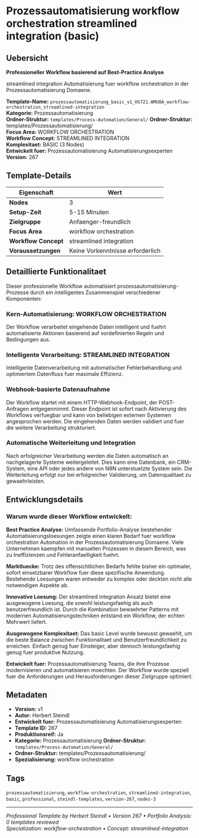 # Prozessautomatisierung workflow orchestration streamlined integration (basic)

## Uebersicht

**Professioneller Workflow basierend auf Best-Practice Analyse**

streamlined integration Automatisierung fuer workflow orchestration in der Prozessautomatisierung Domaene.

**Template-Name:** `prozessautomatisierung_basic_v1_HS721.WMU8A_workflow-orchestration_streamlined-integration`  
**Kategorie:** Prozessautomatisierung  
**Ordner-Struktur:** `templates/Process-Automation/General/`
**Ordner-Struktur:** templates/Prozessautomatisierung/  
**Focus Area:** WORKFLOW ORCHESTRATION  
**Workflow Concept:** STREAMLINED INTEGRATION  
**Komplexitaet:** BASIC (3 Nodes)  
**Entwickelt fuer:** Prozessautomatisierung Automatisierungsexperten  
**Version:** 267

## Template-Details

| **Eigenschaft** | **Wert** |
|------------------|----------|
| **Nodes** | 3 |
| **Setup-Zeit** | 5-15 Minuten |
| **Zielgruppe** | Anfaenger-freundlich |
| **Focus Area** | workflow orchestration |
| **Workflow Concept** | streamlined integration |
| **Voraussetzungen** | Keine Vorkenntnisse erforderlich |

## Detaillierte Funktionalitaet

Dieser professionelle Workflow automatisiert prozessautomatisierung-Prozesse durch ein intelligentes Zusammenspiel verschiedener Komponenten:

### Kern-Automatisierung: WORKFLOW ORCHESTRATION
Der Workflow verarbeitet eingehende Daten intelligent und fuehrt automatisierte Aktionen basierend auf vordefinierten Regeln und Bedingungen aus.

### Intelligente Verarbeitung: STREAMLINED INTEGRATION
Intelligente Datenverarbeitung mit automatischer Fehlerbehandlung und optimiertem Datenfluss fuer maximale Effizienz.

### Webhook-basierte Datenaufnahme
Der Workflow startet mit einem HTTP-Webhook-Endpoint, der POST-Anfragen entgegennimmt. Dieser Endpoint ist sofort nach Aktivierung des Workflows verfuegbar und kann von beliebigen externen Systemen angesprochen werden. Die eingehenden Daten werden validiert und fuer die weitere Verarbeitung strukturiert.

### Automatische Weiterleitung und Integration
Nach erfolgreicher Verarbeitung werden die Daten automatisch an nachgelagerte Systeme weitergeleitet. Dies kann eine Datenbank, ein CRM-System, eine API oder jedes andere von N8N unterstuetzte System sein. Die Weiterleitung erfolgt nur bei erfolgreicher Validierung, um Datenqualitaet zu gewaehrleisten.





## Entwicklungsdetails

### Warum wurde dieser Workflow entwickelt:

**Best Practice Analyse:** Umfassende Portfolio-Analyse bestehender Automatisierungsloesungen zeigte einen klaren Bedarf fuer workflow orchestration Automation in der Prozessautomatisierung Domaene. Viele Unternehmen kaempfen mit manuellen Prozessen in diesem Bereich, was zu Ineffizienzen und Fehleranfaelligkeit fuehrt.

**Marktluecke:** Trotz des offensichtlichen Bedarfs fehlte bisher ein optimaler, sofort einsetzbarer Workflow fuer diese spezifische Anwendung. Bestehende Loesungen waren entweder zu komplex oder deckten nicht alle notwendigen Aspekte ab.

**Innovative Loesung:** Der streamlined integration Ansatz bietet eine ausgewogene Loesung, die sowohl leistungsfaehig als auch benutzerfreundlich ist. Durch die Kombination bewaehrter Patterns mit modernen Automatisierungstechniken entstand ein Workflow, der echten Mehrwert liefert.

**Ausgewogene Komplexitaet:** Das basic Level wurde bewusst gewaehlt, um die beste Balance zwischen Funktionalitaet und Benutzerfreundlichkeit zu erreichen. Einfach genug fuer Einsteiger, aber dennoch leistungsfaehig genug fuer produktive Nutzung.

**Entwickelt fuer:** Prozessautomatisierung Teams, die ihre Prozesse modernisieren und automatisieren moechten. Der Workflow wurde speziell fuer die Anforderungen und Herausforderungen dieser Zielgruppe optimiert.

## Metadaten

- **Version:** v1
- **Autor:** Herbert Steindl
- **Entwickelt fuer:** Prozessautomatisierung Automatisierungsexperten
- **Template ID:** 267
- **Produktionsreif:** Ja
- **Kategorie:** Prozessautomatisierung
**Ordner-Struktur:** `templates/Process-Automation/General/`
- **Ordner-Struktur:** templates/Prozessautomatisierung/
- **Spezialisierung:** workflow orchestration

## Tags

`prozessautomatisierung`, `workflow-orchestration`, `streamlined-integration`, `basic`, `professional`, `steindl-templates`, `version-267`, `nodes-3`

---

*Professional Template by Herbert Steindl • Version 267 • Portfolio Analysis: 0 templates reviewed*  
*Specialization: workflow-orchestration • Concept: streamlined-integration*